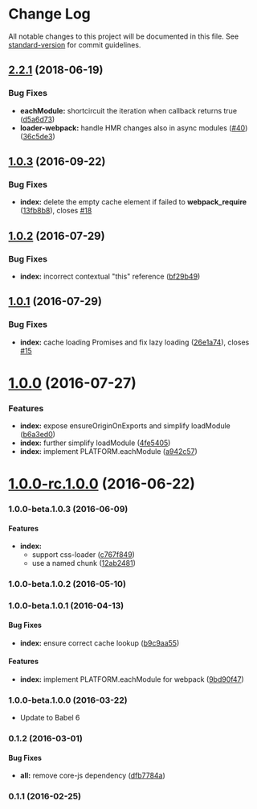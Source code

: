 # Change Log

All notable changes to this project will be documented in this file. See [standard-version](https://github.com/conventional-changelog/standard-version) for commit guidelines.

<a name="2.2.1"></a>
## [2.2.1](https://github.com/aurelia/loader-webpack/compare/2.1.0...2.2.1) (2018-06-19)


### Bug Fixes

* **eachModule:** shortcircuit the iteration when callback returns true ([d5a6d73](https://github.com/aurelia/loader-webpack/commit/d5a6d73))
* **loader-webpack:** handle HMR changes also in async modules ([#40](https://github.com/aurelia/loader-webpack/issues/40)) ([36c5de3](https://github.com/aurelia/loader-webpack/commit/36c5de3))



<a name="1.0.3"></a>
## [1.0.3](https://github.com/aurelia/loader-webpack/compare/1.0.2...v1.0.3) (2016-09-22)


### Bug Fixes

* **index:** delete the empty cache element if failed to __webpack_require__ ([13fb8b8](https://github.com/aurelia/loader-webpack/commit/13fb8b8)), closes [#18](https://github.com/aurelia/loader-webpack/issues/18)



<a name="1.0.2"></a>
## [1.0.2](https://github.com/aurelia/loader-webpack/compare/1.0.1...v1.0.2) (2016-07-29)


### Bug Fixes

* **index:** incorrect contextual "this" reference ([bf29b49](https://github.com/aurelia/loader-webpack/commit/bf29b49))



<a name="1.0.1"></a>
## [1.0.1](https://github.com/aurelia/loader-webpack/compare/1.0.0...v1.0.1) (2016-07-29)


### Bug Fixes

* **index:** cache loading Promises and fix lazy loading ([26e1a74](https://github.com/aurelia/loader-webpack/commit/26e1a74)), closes [#15](https://github.com/aurelia/loader-webpack/issues/15)



<a name="1.0.0"></a>
# [1.0.0](https://github.com/aurelia/loader-webpack/compare/1.0.0-rc.1.0.0...v1.0.0) (2016-07-27)


### Features

* **index:** expose ensureOriginOnExports and simplify loadModule ([b6a3ed0](https://github.com/aurelia/loader-webpack/commit/b6a3ed0))
* **index:** further simplify loadModule ([4fe5405](https://github.com/aurelia/loader-webpack/commit/4fe5405))
* **index:** implement PLATFORM.eachModule ([a942c57](https://github.com/aurelia/loader-webpack/commit/a942c57))



<a name="1.0.0-rc.1.0.0"></a>
# [1.0.0-rc.1.0.0](https://github.com/aurelia/loader-webpack/compare/1.0.0-beta.2.0.1...v1.0.0-rc.1.0.0) (2016-06-22)



### 1.0.0-beta.1.0.3 (2016-06-09)


#### Features

* **index:**
  * support css-loader ([c767f849](http://github.com/aurelia/loader-webpack/commit/c767f849ed7375990db105fb559a46b325c3e4e1))
  * use a named chunk ([12ab2481](http://github.com/aurelia/loader-webpack/commit/12ab2481b1ebbfbc8cbf68c4ad8dcbaabd44d852))


### 1.0.0-beta.1.0.2 (2016-05-10)


### 1.0.0-beta.1.0.1 (2016-04-13)


#### Bug Fixes

* **index:** ensure correct cache lookup ([b9c9aa55](http://github.com/aurelia/loader-webpack/commit/b9c9aa5511df0b3b7f5615d5368e6c34e96a0175))


#### Features

* **index:** implement PLATFORM.eachModule for webpack ([9bd90f47](http://github.com/aurelia/loader-webpack/commit/9bd90f47f83f848f11106b2f3996125b37be7997))


### 1.0.0-beta.1.0.0 (2016-03-22)

* Update to Babel 6

### 0.1.2 (2016-03-01)


#### Bug Fixes

* **all:** remove core-js dependency ([dfb7784a](http://github.com/aurelia/loader-webpack/commit/dfb7784a622604a31a99f605692b5db5916d5750))


### 0.1.1 (2016-02-25)
